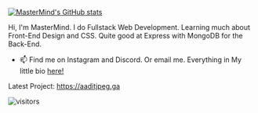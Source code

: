 [![MasterMind's GitHub stats](https://github-readme-stats.vercel.app/api?username=memastermind&hide=stars&count_private=true&theme=react)](https://github.com/anuraghazra/github-readme-stats)


Hi, I'm MasterMind. I do Fullstack Web Development. Learning much about Front-End Design and CSS. Quite good at Express with MongoDB for the Back-End.
- 📫 Find me on Instagram and Discord. Or email me. Everything in My little bio [here!](https://www.memastermind.tk)

Latest Project: https://aaditjpeg.ga 

![visitors](https://visitor-badge.glitch.me/badge?page_id=memastermind.visitor-badge)


